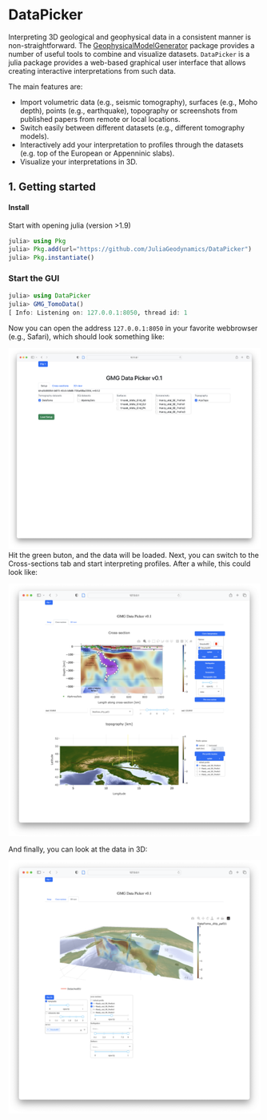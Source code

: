 # DataPicker

Interpreting 3D geological and geophysical data in a consistent manner is non-straightforward. The [GeophysicalModelGenerator](https://github.com/JuliaGeodynamics/GeophysicalModelGenerator.jl) package provides a number of useful tools to combine and visualize datasets. 
`DataPicker` is a julia package provides a web-based graphical user interface that allows creating interactive interpretations from such data.

The main features are:
- Import volumetric data (e.g., seismic tomography), surfaces (e.g., Moho depth), points (e.g., earthquake), topography or screenshots from published papers from remote or local locations.
- Switch easily between different datasets (e.g., different tomography models).
- Interactively add your interpretation to profiles through the datasets (e.g. top of the European or Appenninic slabs).
- Visualize your interpretations in 3D.



## 1. Getting started

#### Install
Start with opening julia (version >1.9)
```julia
julia> using Pkg
julia> Pkg.add(url="https://github.com/JuliaGeodynamics/DataPicker")
julia> Pkg.instantiate()
```

### Start the GUI
```julia
julia> using DataPicker
julia> GMG_TomoData()
[ Info: Listening on: 127.0.0.1:8050, thread id: 1
```
Now you can open the address `127.0.0.1:8050` in your favorite webbrowser (e.g., Safari), which should look something like:

![start_GUI](docs/src/assets/img/Start_GUI.png)
Hit the green buton, and the data will be loaded. Next, you can switch to the Cross-sections tab and start interpreting profiles.
After a while, this could look like:

![tab_Profiles](docs/src/assets/img/Profile_Tab.png)

And finally, you can look at the data in 3D:

![tab_3D](docs/src/assets/img/3D_Tab.png)
